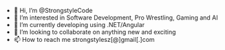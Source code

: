 - 👋 Hi, I’m @StrongstyleCode
- 👀 I’m interested in Software Development, Pro Wrestling, Gaming and AI
- 🌱 I’m currently developing using .NET/Angular
- 💞️ I’m looking to collaborate on anything new and exciting
- 📫 How to reach me strongstylesz[@]gmail[.]com

<!---
StrongstyleCode/StrongstyleCode is a ✨ special ✨ repository because its `README.md` (this file) appears on your GitHub profile.
You can click the Preview link to take a look at your changes.
--->
